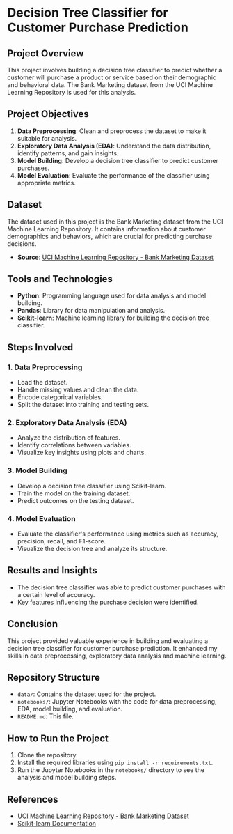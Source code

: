 # Decision Tree Classifier for Customer Purchase Prediction

## Project Overview

This project involves building a decision tree classifier to predict whether a customer will purchase a product or service based on their demographic and behavioral data. The Bank Marketing dataset from the UCI Machine Learning Repository is used for this analysis.

## Project Objectives

1. **Data Preprocessing**: Clean and preprocess the dataset to make it suitable for analysis.
2. **Exploratory Data Analysis (EDA)**: Understand the data distribution, identify patterns, and gain insights.
3. **Model Building**: Develop a decision tree classifier to predict customer purchases.
4. **Model Evaluation**: Evaluate the performance of the classifier using appropriate metrics.

## Dataset

The dataset used in this project is the Bank Marketing dataset from the UCI Machine Learning Repository. It contains information about customer demographics and behaviors, which are crucial for predicting purchase decisions.

- **Source**: [UCI Machine Learning Repository - Bank Marketing Dataset](https://archive.ics.uci.edu/ml/datasets/Bank+Marketing)

## Tools and Technologies

- **Python**: Programming language used for data analysis and model building.
- **Pandas**: Library for data manipulation and analysis.
- **Scikit-learn**: Machine learning library for building the decision tree classifier.


## Steps Involved

### 1. Data Preprocessing

- Load the dataset.
- Handle missing values and clean the data.
- Encode categorical variables.
- Split the dataset into training and testing sets.

### 2. Exploratory Data Analysis (EDA)

- Analyze the distribution of features.
- Identify correlations between variables.
- Visualize key insights using plots and charts.

### 3. Model Building

- Develop a decision tree classifier using Scikit-learn.
- Train the model on the training dataset.
- Predict outcomes on the testing dataset.

### 4. Model Evaluation

- Evaluate the classifier's performance using metrics such as accuracy, precision, recall, and F1-score.
- Visualize the decision tree and analyze its structure.


## Results and Insights

- The decision tree classifier was able to predict customer purchases with a certain level of accuracy.
- Key features influencing the purchase decision were identified.


## Conclusion

This project provided valuable experience in building and evaluating a decision tree classifier for customer purchase prediction. It enhanced my skills in data preprocessing, exploratory data analysis and  machine learning.

## Repository Structure

- `data/`: Contains the dataset used for the project.
- `notebooks/`: Jupyter Notebooks with the code for data preprocessing, EDA, model building, and evaluation.
- `README.md`: This file.

## How to Run the Project

1. Clone the repository.
2. Install the required libraries using `pip install -r requirements.txt`.
3. Run the Jupyter Notebooks in the `notebooks/` directory to see the analysis and model building steps.

## References

- [UCI Machine Learning Repository - Bank Marketing Dataset](https://archive.ics.uci.edu/ml/datasets/Bank+Marketing)
- [Scikit-learn Documentation](https://scikit-learn.org/stable/)

